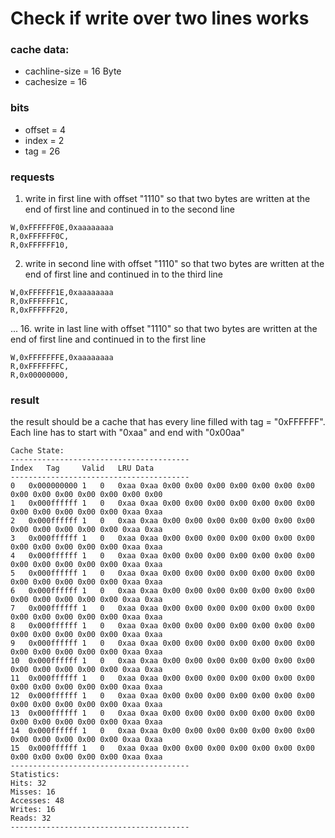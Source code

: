 # Check if write over two lines works

### cache data:
- cachline-size = 16 Byte
- cachesize = 16

### bits
- offset = 4
- index = 2
- tag = 26

### requests
1. write in first line with offset "1110" so that two bytes are written at the end of first line and continued in to the second line
````
W,0xFFFFFF0E,0xaaaaaaaa
R,0xFFFFFF0C,
R,0xFFFFFF10,
````
2. write in second line with offset "1110" so that two bytes are written at the end of first line and continued in to the third line
````
W,0xFFFFFF1E,0xaaaaaaaa
R,0xFFFFFF1C,
R,0xFFFFFF20,
````
...
16. write in last line with offset "1110" so that two bytes are written at the end of first line and continued in to the first line
````
W,0xFFFFFFFE,0xaaaaaaaa
R,0xFFFFFFFC,
R,0x00000000,
````

### result
the result should be a cache that has every line filled with tag = "0xFFFFFF". Each line has to start with "0xaa" and end with "0x00aa"

````
Cache State:
----------------------------------------
Index	Tag		Valid	LRU	Data
----------------------------------------
0	0x000000000	1	0	0xaa 0xaa 0x00 0x00 0x00 0x00 0x00 0x00 0x00 0x00 0x00 0x00 0x00 0x00 0x00 0x00 
1	0x000ffffff	1	0	0xaa 0xaa 0x00 0x00 0x00 0x00 0x00 0x00 0x00 0x00 0x00 0x00 0x00 0x00 0xaa 0xaa 
2	0x000ffffff	1	0	0xaa 0xaa 0x00 0x00 0x00 0x00 0x00 0x00 0x00 0x00 0x00 0x00 0x00 0x00 0xaa 0xaa 
3	0x000ffffff	1	0	0xaa 0xaa 0x00 0x00 0x00 0x00 0x00 0x00 0x00 0x00 0x00 0x00 0x00 0x00 0xaa 0xaa 
4	0x000ffffff	1	0	0xaa 0xaa 0x00 0x00 0x00 0x00 0x00 0x00 0x00 0x00 0x00 0x00 0x00 0x00 0xaa 0xaa 
5	0x000ffffff	1	0	0xaa 0xaa 0x00 0x00 0x00 0x00 0x00 0x00 0x00 0x00 0x00 0x00 0x00 0x00 0xaa 0xaa 
6	0x000ffffff	1	0	0xaa 0xaa 0x00 0x00 0x00 0x00 0x00 0x00 0x00 0x00 0x00 0x00 0x00 0x00 0xaa 0xaa 
7	0x000ffffff	1	0	0xaa 0xaa 0x00 0x00 0x00 0x00 0x00 0x00 0x00 0x00 0x00 0x00 0x00 0x00 0xaa 0xaa 
8	0x000ffffff	1	0	0xaa 0xaa 0x00 0x00 0x00 0x00 0x00 0x00 0x00 0x00 0x00 0x00 0x00 0x00 0xaa 0xaa 
9	0x000ffffff	1	0	0xaa 0xaa 0x00 0x00 0x00 0x00 0x00 0x00 0x00 0x00 0x00 0x00 0x00 0x00 0xaa 0xaa 
10	0x000ffffff	1	0	0xaa 0xaa 0x00 0x00 0x00 0x00 0x00 0x00 0x00 0x00 0x00 0x00 0x00 0x00 0xaa 0xaa 
11	0x000ffffff	1	0	0xaa 0xaa 0x00 0x00 0x00 0x00 0x00 0x00 0x00 0x00 0x00 0x00 0x00 0x00 0xaa 0xaa 
12	0x000ffffff	1	0	0xaa 0xaa 0x00 0x00 0x00 0x00 0x00 0x00 0x00 0x00 0x00 0x00 0x00 0x00 0xaa 0xaa 
13	0x000ffffff	1	0	0xaa 0xaa 0x00 0x00 0x00 0x00 0x00 0x00 0x00 0x00 0x00 0x00 0x00 0x00 0xaa 0xaa 
14	0x000ffffff	1	0	0xaa 0xaa 0x00 0x00 0x00 0x00 0x00 0x00 0x00 0x00 0x00 0x00 0x00 0x00 0xaa 0xaa 
15	0x000ffffff	1	0	0xaa 0xaa 0x00 0x00 0x00 0x00 0x00 0x00 0x00 0x00 0x00 0x00 0x00 0x00 0xaa 0xaa 
----------------------------------------
Statistics:
Hits: 32
Misses: 16
Accesses: 48
Writes: 16
Reads: 32
----------------------------------------
````